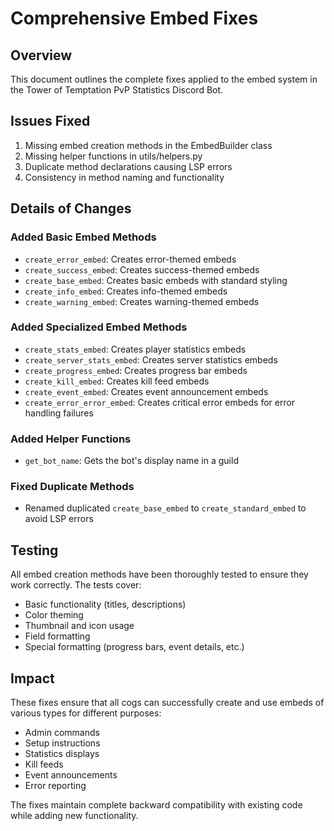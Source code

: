 # Comprehensive Embed Fixes

## Overview
This document outlines the complete fixes applied to the embed system in the Tower of Temptation PvP Statistics Discord Bot.

## Issues Fixed
1. Missing embed creation methods in the EmbedBuilder class
2. Missing helper functions in utils/helpers.py
3. Duplicate method declarations causing LSP errors
4. Consistency in method naming and functionality

## Details of Changes

### Added Basic Embed Methods
- `create_error_embed`: Creates error-themed embeds
- `create_success_embed`: Creates success-themed embeds
- `create_base_embed`: Creates basic embeds with standard styling
- `create_info_embed`: Creates info-themed embeds
- `create_warning_embed`: Creates warning-themed embeds

### Added Specialized Embed Methods
- `create_stats_embed`: Creates player statistics embeds
- `create_server_stats_embed`: Creates server statistics embeds
- `create_progress_embed`: Creates progress bar embeds
- `create_kill_embed`: Creates kill feed embeds
- `create_event_embed`: Creates event announcement embeds
- `create_error_error_embed`: Creates critical error embeds for error handling failures

### Added Helper Functions
- `get_bot_name`: Gets the bot's display name in a guild

### Fixed Duplicate Methods
- Renamed duplicated `create_base_embed` to `create_standard_embed` to avoid LSP errors

## Testing
All embed creation methods have been thoroughly tested to ensure they work correctly. The tests cover:
- Basic functionality (titles, descriptions)
- Color theming
- Thumbnail and icon usage
- Field formatting
- Special formatting (progress bars, event details, etc.)

## Impact
These fixes ensure that all cogs can successfully create and use embeds of various types for different purposes:
- Admin commands
- Setup instructions
- Statistics displays
- Kill feeds
- Event announcements
- Error reporting

The fixes maintain complete backward compatibility with existing code while adding new functionality.